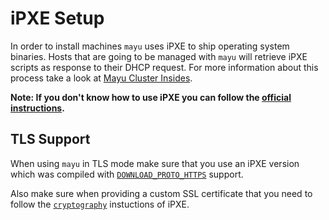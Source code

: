 # iPXE Setup

In order to install machines `mayu` uses iPXE to ship operating system
binaries. Hosts that are going to be managed with `mayu` will retrieve
iPXE scripts as response to their DHCP request. For more information about this
process take a look at [Mayu Cluster Insides](inside.md).

__Note: If you don't know how to use iPXE you can follow the [official
instructions](http://ipxe.org/start#quick_start).__

## TLS Support

When using `mayu` in TLS mode make sure that you use an iPXE version which
was compiled with [`DOWNLOAD_PROTO_HTTPS`](http://ipxe.org/buildcfg/download_proto_https)
support.

Also make sure when providing a custom SSL certificate that you need to follow
the [`cryptography`](http://ipxe.org/crypto) instuctions of iPXE.
